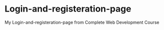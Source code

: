 # Login-and-registeration-page
My Login-and-registeration-page from Complete Web Development Course
